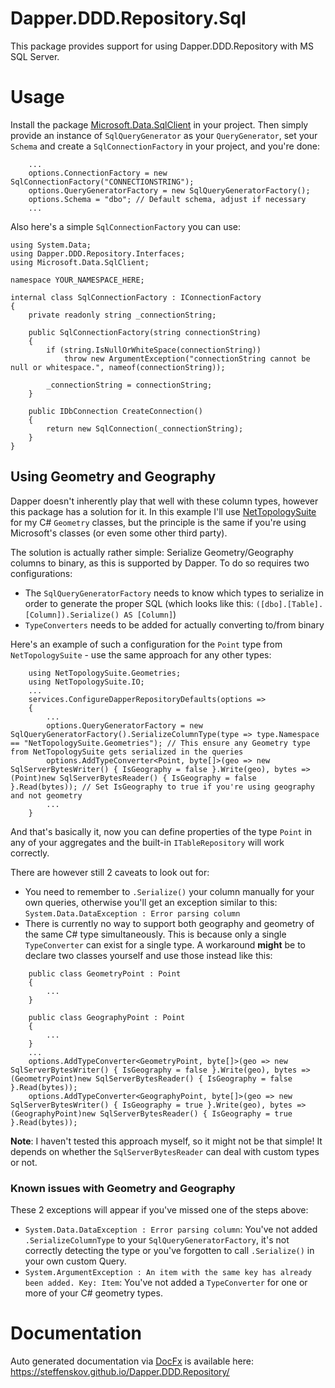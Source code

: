 # Dapper.DDD.Repository.Sql

This package provides support for using Dapper.DDD.Repository with MS SQL Server.

# Usage

Install the package [Microsoft.Data.SqlClient](https://www.nuget.org/packages/Microsoft.Data.SqlClient) in your project.
Then simply provide an instance of `SqlQueryGenerator` as your `QueryGenerator`, set your `Schema` and create
a `SqlConnectionFactory` in your project, and you're done:

```
	...
	options.ConnectionFactory = new SqlConnectionFactory("CONNECTIONSTRING");
	options.QueryGeneratorFactory = new SqlQueryGeneratorFactory();
	options.Schema = "dbo"; // Default schema, adjust if necessary
	...
```

Also here's a simple `SqlConnectionFactory` you can use:

```
using System.Data;
using Dapper.DDD.Repository.Interfaces;
using Microsoft.Data.SqlClient;

namespace YOUR_NAMESPACE_HERE;

internal class SqlConnectionFactory : IConnectionFactory
{
	private readonly string _connectionString;

	public SqlConnectionFactory(string connectionString)
	{
		if (string.IsNullOrWhiteSpace(connectionString))
			throw new ArgumentException("connectionString cannot be null or whitespace.", nameof(connectionString));

		_connectionString = connectionString;
	}

	public IDbConnection CreateConnection()
	{
		return new SqlConnection(_connectionString);
	}
}
```

## Using Geometry and Geography

Dapper doesn't inherently play that well with these column types, however this package has a solution for it.
In this example I'll use [NetTopologySuite](https://github.com/NetTopologySuite/NetTopologySuite) for my C# `Geometry`
classes, but the principle is the same if you're using Microsoft's classes (or even some other third party).

The solution is actually rather simple: Serialize Geometry/Geography columns to binary, as this is supported by Dapper.
To do so requires two configurations:

- The `SqlQueryGeneratorFactory` needs to know which types to serialize in order to generate the proper SQL (which looks
  like this: `([dbo].[Table].[Column]).Serialize() AS [Column]`)
- `TypeConverters` needs to be added for actually converting to/from binary

Here's an example of such a configuration for the `Point` type from `NetTopologySuite` - use the same approach for any
other types:

```
	using NetTopologySuite.Geometries;
	using NetTopologySuite.IO;
	...
	services.ConfigureDapperRepositoryDefaults(options =>
	{
		...
		options.QueryGeneratorFactory = new SqlQueryGeneratorFactory().SerializeColumnType(type => type.Namespace == "NetTopologySuite.Geometries"); // This ensure any Geometry type from NetTopologySuite gets serialized in the queries
		options.AddTypeConverter<Point, byte[]>(geo => new SqlServerBytesWriter() { IsGeography = false }.Write(geo), bytes => (Point)new SqlServerBytesReader() { IsGeography = false }.Read(bytes)); // Set IsGeography to true if you're using geography and not geometry
		...
	}
```

And that's basically it, now you can define properties of the type `Point` in any of your aggregates and the
built-in `ITableRepository` will work correctly.

There are however still 2 caveats to look out for:

- You need to remember to `.Serialize()` your column manually for your own queries, otherwise you'll get an exception
  similar to this: `System.Data.DataException : Error parsing column`
- There is currently no way to support both geography and geometry of the same C# type simultaneously. This is because
  only a single `TypeConverter` can exist for a single type. A workaround **might** be to declare two classes yourself
  and use those instead like this:

```
	public class GeometryPoint : Point
	{
		...
	}

	public class GeographyPoint : Point
	{
		...
	}
	...
	options.AddTypeConverter<GeometryPoint, byte[]>(geo => new SqlServerBytesWriter() { IsGeography = false }.Write(geo), bytes => (GeometryPoint)new SqlServerBytesReader() { IsGeography = false }.Read(bytes));
	options.AddTypeConverter<GeographyPoint, byte[]>(geo => new SqlServerBytesWriter() { IsGeography = true }.Write(geo), bytes => (GeographyPoint)new SqlServerBytesReader() { IsGeography = true }.Read(bytes));
```

**Note**: I haven't tested this approach myself, so it might not be that simple! It depends on whether
the `SqlServerBytesReader` can deal with custom types or not.

### Known issues with Geometry and Geography

These 2 exceptions will appear if you've missed one of the steps above:

- `System.Data.DataException : Error parsing column`: You've not added `.SerializeColumnType` to
  your `SqlQueryGeneratorFactory`, it's not correctly detecting the type or you've forgotten to call `.Serialize()` in
  your own custom Query.
- `System.ArgumentException : An item with the same key has already been added. Key: Item`: You've not added
  a `TypeConverter` for one or more of your C# geometry types.

# Documentation
Auto generated documentation via [DocFx](https://github.com/dotnet/docfx) is available here: https://steffenskov.github.io/Dapper.DDD.Repository/